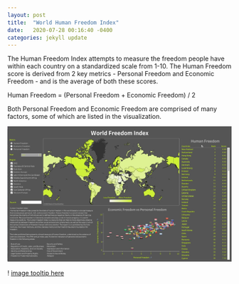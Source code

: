 ```yaml
---
layout: post
title:  "World Human Freedom Index"
date:   2020-07-28 00:16:40 -0400
categories: jekyll update
---
```

The Human Freedom Index attempts to measure the freedom people have within each country on a standardized scale from 1-10. The Human Freedom score is derived from 2 key metrics - Personal Freedom and Economic Freedom - and is the average of both these scores. 

Human Freedom =  (Personal Freedom + Economic Freedom) / 2

Both Personal Freedom and Economic Freedom are comprised of many factors, some of which are listed in the visualization.

<img src="/assets/img/HF.jpg">

! [image tooltip here](/assets/img/HF.jpg)

